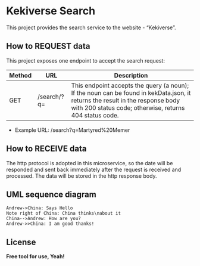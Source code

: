 # Kekiverse Search
This project provides the search service to the website - “Kekiverse”.

## How to REQUEST data
This project exposes one endpoint to accept the search request:

|Method|URL|Description|      
|-----|------|-------|      
|GET|/search/?q=<query>|This endpoint accepts the query (a noun); If the noun can be found in kekData.json, it returns the result in the response body with 200 status code; otherwise, returns 404 status code.|

- Example URL: /search?q=Martyred%20Memer


## How to RECEIVE data
The http protocol is adopted in this microservice, so the date will be responded and sent back immediately after the request is received and processed. The data will be stored in the http response body.

## UML sequence diagram
```seq
Andrew->China: Says Hello 
Note right of China: China thinks\nabout it 
China-->Andrew: How are you? 
Andrew->>China: I am good thanks!
```
  
  
## License

**Free tool for use, Yeah!**
